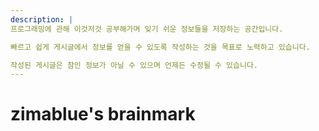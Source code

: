 ```yaml
---
description: |
프로그래밍에 관해 이것저것 공부해가며 잊기 쉬운 정보들을 저장하는 공간입니다.

빠르고 쉽게 게시글에서 정보를 얻을 수 있도록 작성하는 것을 목표로 노력하고 있습니다.

작성된 게시글은 참인 정보가 아닐 수 있으며 언제든 수정될 수 있습니다.
---
```


# zimablue's brainmark
